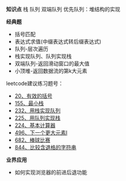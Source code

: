 **知识点**
栈
队列
双端队列
优先队列：堆结构的实现

**经典题**

- 括号匹配
- 表达式求值(中缀表达式转后缀表达式)
- 队列-层次遍历
- 栈实现队列、队列实现栈
- 双端队列-返回滑动窗口的最大值
- 小顶堆-返回数据流的第k大元素

leetcode建议练习题号：

- [20、有效的括号](https://leetcode.com/problems/valid-parentheses)
- [155、最小栈](https://leetcode.com/problems/min-stack)
- [232、用栈实现队列](https://leetcode.com/problems/implement-queue-using-stacks)
- [225、用队列实现栈](https://leetcode.com/problems/implement-stack-using-queues)
- [224、基本计算器](https://leetcode.com/problems/basic-calculator)
- [496、下一个更大元素I](https://leetcode.com/problems/next-greater-element-i)
- [682、棒球比赛](https://leetcode.com/problems/baseball-game)
- [844、比较含退格的字符串](https://leetcode.com/problems/backspace-string-compare)

**业界应用**

- 如何实现浏览器的前进后退功能
